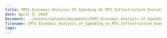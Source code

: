 ```yaml
---
title: CMTS Economic Analysis Of Spending On MTS Infrastructure Executive Summary
date: April 9, 2020
Document: ../assets/uploads/documents/CMTS_Economic_Analysis_of_Spending_on_MTS_Infrastructure_Executive_Summary.pdf
filename: CMTS_Economic_Analysis_of_Spending_on_MTS_Infrastructure_Executive_Summary.pdf
tags:
---
```


